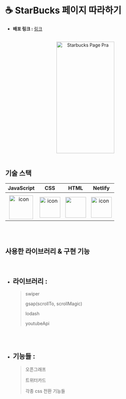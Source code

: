 <h1>☕ StarBucks 페이지 따라하기 </h1>

- **배포 링크 :**  [링크](https://668a6d43101d2cc67fef2240--starbuck-css-pra.netlify.app/)

<br>

<div  align="center">
  <img width="60%" height="350px" src="./images/Starbucks_Capture.gif" alt="Starbucks Page Pra">
</div>

<br>

## 기술 스택 

| JavaScript | CSS | HTML | Netlify |
| :--------: | :-: | :--: | :-----: |
| <div style="display: flex; align-items: flex-start;">
<img src="https://techstack-generator.vercel.app/js-icon.svg" alt="icon" width="75" height="75" /></div> |<div style="display: flex; align-items: flex-start;"><img src="https://encrypted-tbn0.gstatic.com/images?q=tbn:ANd9GcTHPlU1ZjmDtTYorXqiip4hYId_heLT4MJ-1A&s" alt="icon" width="65" height="65" /></div> | <div style="display: flex; align-items: flex-start;"><img src="https://encrypted-tbn0.gstatic.com/images?q=tbn:ANd9GcTw7Bg0HAhKWg54R3kgcsBx3cUUbxn6Uz1WDQ&s" width="65" height="65" /></div> | <div style="display: flex; align-items: flex-start;"><img src="https://encrypted-tbn0.gstatic.com/images?q=tbn:ANd9GcRsi0-_0rMS7qCQwJ5p6fVOeFEWnTbmkCAFDg&s" alt="icon" width="65" height="65" /></div> |

<br>
<br>

## 사용한 라이브러리 & 구현 기능
<br>

- ## 라이브러리 :
  > swiper
  > 
  > gsap(scrollTo, scrollMagic)
  > 
  > lodash
  > 
  > youtubeApi
  > 
<br><br>

- ## 기능들 :
  > 오픈그래프
  > 
  >  트위터카드
  > 
  >  각종 css 전환 기능들

